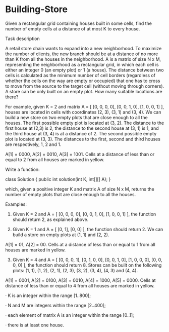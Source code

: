 # Building-Store

Given a rectangular grid containing houses built in some cells, find the number of empty cells at a distance of at most K to every house.

 

Task description

A retail store chain wants to expand into a new neighborhood. To maximize the number of clients, the new branch should be at a distance of no more than K from all the houses in the neighborhood. A is a matrix of size N x M, representing the neighborhood as a rectangular grid, in which each cell is either an integer 0 (an empty plot) or 1 (a house). The distance between two cells is calculated as the minimum number of cell borders (regardless of whether the cells on the way are empty or occupied) that one has to cross to move from the source to the target cell (without moving through corners). A store can be only built on an empty plot. How many suitable locations are there?

For example, given K = 2 and matrix A = [ [0, 0, 0, 0], [0, 0, 1, 0], [1, 0, 0, 1] ], houses are located in cells with coordinates (2, 3), (3, 1) and (3, 4). We can build a new store on two empty plots that are close enough to all the houses. The first possible empty plot is located at (3, 2). The distance to the first house at (2,3) is 2, the distance to the second house at (3, 1) is 1, and the third house at (3, 4) is at a distance of 2. The second possible empty plot is located at (3, 3). The distances to the first, second and third houses are respectively, 1, 2 and 1.

A[1] = 0000, A[2] = 0010, A[3] = 1001.
Cells at a distance of less than or equal to 2 from all houses are marked in yellow.

Write a function:

class Solution { public int solution(int K, int[][] A); }

which, given a positive integer K and matrix A of size N x M, returns the number of empty plots that are close enough to all the houses.

Examples:

1. Given K = 2 and A = [ [0, 0, 0, 0], [0, 0, 1, 0], [1, 0, 0, 1] ], the function should return 2, as explained above.

2. Given K = 1 and A = [ [0, 1], [0, 0] ], the function should return 2. We can build a store on empty plots at (1, 1) and (2, 2).

A[1] = 01, A[2] = 00.
Cells at a distance of less than or equal to 1 from all houses are marked in yellow.

3. Given K = 4 and A = [ [0, 0, 0, 1], [0, 1, 0, 0], [0, 0, 1, 0], [1, 0, 0, 0], [0, 0, 0, 0] ], the function should return 8. Stores can be built on the following plots: (1, 1), (1, 2), (2, 1), (2, 3), (3, 2), (3, 4), (4, 3) and (4, 4).

A[1] = 0001, A[2] = 0100, A[3] = 0010, A[4] = 1000, A[5] = 0000.
Cells at distance of less than or equal to 4 from all houses are marked in yellow.



·       K is an integer within the range [1..800];

·       N and M are integers within the range [2..400];

·       each element of matrix A is an integer within the range [0..1];

·       there is at least one house.

 
